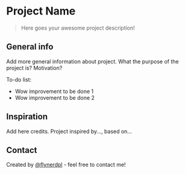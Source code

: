 # Project Name
> Here goes your awesome project description!

## General info
Add more general information about project. What the purpose of the project is? Motivation?

To-do list:
* Wow improvement to be done 1
* Wow improvement to be done 2

## Inspiration
Add here credits. Project inspired by..., based on...

## Contact
Created by [@flynerdpl](https://www.flynerd.pl/) - feel free to contact me!

